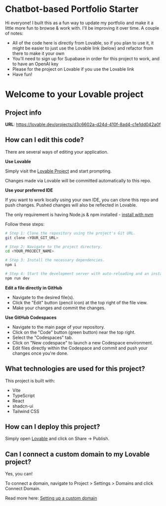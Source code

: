 # Chatbot-based Portfolio Starter

Hi everyone! I built this as a fun way to update my portfolio and make it a little more fun to browse & work with. I'll be improving it over time. A couple of notes:
- All of the code here is directly from Lovable, so if you plan to use it, it might be easier to just use the Lovable link (below) and refactor from there to make it your own
- You'll need to sign up for Supabase in order for this project to work, and to have an OpenAI key
- Please for the project on Lovable if you use the Lovable link
- Have fun!

# Welcome to your Lovable project

## Project info

**URL**: https://lovable.dev/projects/d3c6602a-d24d-410f-8ad4-c1e1dd042a0f

## How can I edit this code?

There are several ways of editing your application.

**Use Lovable**

Simply visit the [Lovable Project](https://lovable.dev/projects/d3c6602a-d24d-410f-8ad4-c1e1dd042a0f) and start prompting.

Changes made via Lovable will be committed automatically to this repo.

**Use your preferred IDE**

If you want to work locally using your own IDE, you can clone this repo and push changes. Pushed changes will also be reflected in Lovable.

The only requirement is having Node.js & npm installed - [install with nvm](https://github.com/nvm-sh/nvm#installing-and-updating)

Follow these steps:

```sh
# Step 1: Clone the repository using the project's Git URL.
git clone <YOUR_GIT_URL>

# Step 2: Navigate to the project directory.
cd <YOUR_PROJECT_NAME>

# Step 3: Install the necessary dependencies.
npm i

# Step 4: Start the development server with auto-reloading and an instant preview.
npm run dev
```

**Edit a file directly in GitHub**

- Navigate to the desired file(s).
- Click the "Edit" button (pencil icon) at the top right of the file view.
- Make your changes and commit the changes.

**Use GitHub Codespaces**

- Navigate to the main page of your repository.
- Click on the "Code" button (green button) near the top right.
- Select the "Codespaces" tab.
- Click on "New codespace" to launch a new Codespace environment.
- Edit files directly within the Codespace and commit and push your changes once you're done.

## What technologies are used for this project?

This project is built with:

- Vite
- TypeScript
- React
- shadcn-ui
- Tailwind CSS

## How can I deploy this project?

Simply open [Lovable](https://lovable.dev/projects/d3c6602a-d24d-410f-8ad4-c1e1dd042a0f) and click on Share -> Publish.

## Can I connect a custom domain to my Lovable project?

Yes, you can!

To connect a domain, navigate to Project > Settings > Domains and click Connect Domain.

Read more here: [Setting up a custom domain](https://docs.lovable.dev/tips-tricks/custom-domain#step-by-step-guide)
